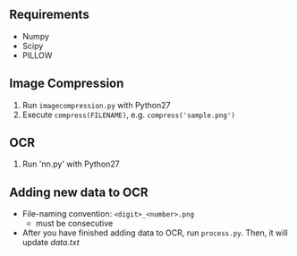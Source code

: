 ## Requirements
- Numpy
- Scipy
- PILLOW

## Image Compression
1. Run `imagecompression.py` with Python27
2. Execute `compress(FILENAME)`, e.g. `compress('sample.png')`

## OCR
1. Run 'nn.py' with Python27

## Adding new data to OCR
* File-naming convention: `<digit>_<number>.png`
  * <number> must be consecutive
* After you have finished adding data to OCR, run `process.py`. Then, it will update _data.txt_
